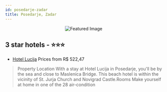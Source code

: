```yaml
---
id: posedarje-zadar
title: Posedarje, Zadar
---
```


<center><img src="https://i.travelapi.com/hotels/3000000/2810000/2806700/2806694/3d7ec480_z.jpg" alt="Featured Image" /></center>


##  3 star hotels - ⭐️⭐️⭐️

-    [Hotel Lucija](https://us.hurb.com/hotels/posedarje/hotel-lucija-JNP-JP386757?cmp=18055) Prices from R$ 522,47
   > Property Location With a stay at Hotel Lucija in Posedarje, you&apos;ll be by the sea and close to Maslenica Bridge. This beach hotel is within the vicinity of St. Jurja Church and Novigrad Castle.Rooms Make yourself at home in one of the 28 air-condition
